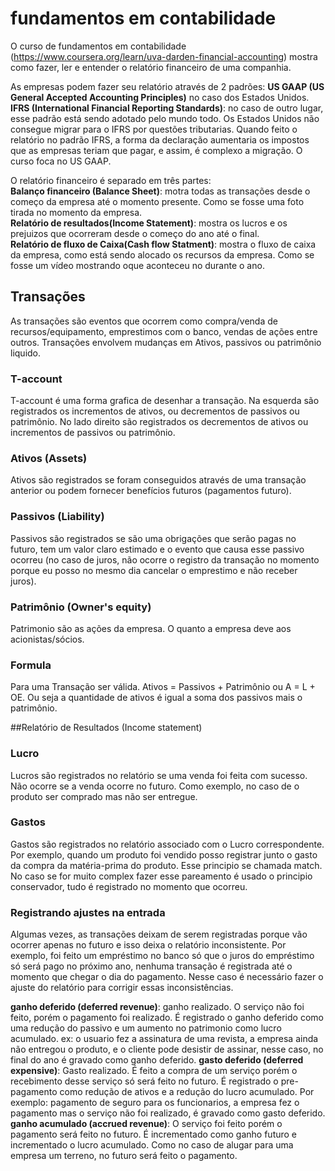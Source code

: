 # fundamentos em contabilidade
O curso de fundamentos em contabilidade (https://www.coursera.org/learn/uva-darden-financial-accounting) mostra como fazer, ler e entender o relatório financeiro de uma companhia.

As empresas podem fazer seu relatório através de 2 padrões:
**US GAAP (US General Accepted Accounting Principles)** no caso dos Estados Unidos.  
**IFRS (International Financial Reporting Standards)**: no caso de outro lugar, esse padrão está sendo adotado pelo mundo todo.
Os Estados Unidos não consegue migrar para o IFRS por questões tributarias. Quando feito o relatório no padrão IFRS, a forma da declaração aumentaria os impostos que as empresas teriam que pagar, e assim, é complexo a migração. 
O curso foca no US GAAP.

O relatório financeiro é separado em três partes:  
**Balanço financeiro (Balance Sheet)**: motra todas as transações desde o começo da empresa até o momento presente. Como se fosse uma foto tirada no momento da empresa.  
**Relatório de resultados(Income Statement)**: mostra os lucros e os prejuizos que ocorreram desde o começo do ano até o final.  
**Relatório de fluxo de Caixa(Cash flow Statment)**: mostra o fluxo de caixa da empresa, como está sendo alocado os recursos da empresa. Como se fosse um vídeo mostrando oque aconteceu no durante o ano.

## Transações
As transações são eventos que ocorrem como compra/venda de recursos/equipamento, emprestimos com o banco, vendas de ações entre outros. Transações envolvem mudanças em Ativos, passivos ou patrimônio liquido.

### T-account
T-account é uma forma grafica de desenhar a transação. Na esquerda são registrados os incrementos de ativos, ou decrementos de passivos ou patrimônio. No lado direito são registrados os decrementos de ativos ou incrementos de passivos ou  patrimônio.

### Ativos (Assets)
Ativos são registrados se foram conseguidos através de uma transação anterior ou podem fornecer benefícios futuros (pagamentos futuro).

### Passivos (Liability)
Passivos são registrados se são uma obrigações que serão pagas no futuro, tem um valor claro estimado e o evento que causa esse passivo ocorreu (no caso de juros, não ocorre o registro da transação no momento porque eu posso no mesmo dia cancelar o emprestimo e não receber juros).

### Patrimônio (Owner's equity)
Patrimonio são as ações da empresa. O quanto a empresa deve aos acionistas/sócios.

### Formula
Para uma Transação ser válida. Ativos = Passivos + Patrimônio ou  A = L + OE. Ou seja a quantidade de ativos é igual a soma dos passivos mais o patrimônio.


##Relatório de Resultados (Income statement)

### Lucro
Lucros são registrados no relatório se uma venda foi feita com sucesso. Não ocorre se a venda ocorre no futuro. Como exemplo, no caso de o produto ser comprado mas não ser entregue.
### Gastos
Gastos são registrados no relatório associado com o Lucro correspondente. Por exemplo, quando um produto foi vendido posso registrar junto o gasto da compra da matéria-prima do produto. Esse principio se chamada match. No caso se for muito complex fazer esse pareamento é usado o principio conservador, tudo é registrado no momento que ocorreu.

### Registrando ajustes na entrada
Algumas vezes, as transações deixam de serem registradas porque vão ocorrer apenas no futuro e isso deixa o relatório inconsistente. Por exemplo, foi feito um empréstimo no banco só que o juros do empréstimo só será pago no próximo ano, nenhuma transação é registrada até o momento que chegar o dia do pagamento. Nesse caso é necessário fazer o ajuste do relatório para corrigir essas inconsistências.

**ganho deferido (deferred revenue)**: ganho realizado. O serviço não foi feito, porém o pagamento foi realizado. É registrado o ganho deferido como uma redução do passivo e um aumento no patrimonio como lucro acumulado. ex: o usuario fez a assinatura de uma revista, a empresa ainda não entregou o produto, e o cliente pode desistir de assinar, nesse caso, no final do ano é gravado como ganho deferido.
**gasto deferido (deferred expensive)**: Gasto realizado. É feito a compra de um serviço porém o recebimento desse serviço só será feito no futuro. É registrado o pre-pagamento como redução de ativos e a redução do lucro acumulado. Por exemplo: pagamento de seguro para os funcionarios, a empresa fez o pagamento mas o serviço não foi realizado, é gravado como gasto deferido.
**ganho acumulado (accrued revenue)**: O serviço foi feito porém o pagamento será feito no futuro. É incrementado como ganho futuro e incrementado o lucro acumulado. Como no caso de alugar para uma empresa um terreno, no futuro será feito o pagamento.

